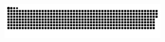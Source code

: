 ![Snake animation](https://github.com/HigorJardini/Higorjardini/blob/output/github-contribution-grid-snake.svg)
